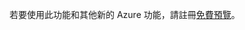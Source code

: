 ﻿若要使用此功能和其他新的 Azure 功能，請註冊[免費預覽](https://account.windowsazure.com/PreviewFeatures)。


<!--HONumber=45--> 
